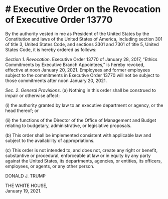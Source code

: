 # # Executive Order on the Revocation of Executive Order 13770

By the authority vested in me as President of the United States by the
Constitution and laws of the United States of America, including section 301
of title 3, United States Code, and sections 3301 and 7301 of title 5, United
States Code, it is hereby ordered as follows:

 _Section_ _1_. _Revocation_. Executive Order 13770 of January 28, 2017,
“Ethics Commitments by Executive Branch Appointees,” is hereby revoked,
effective at noon January 20, 2021. Employees and former employees subject to
the commitments in Executive Order 13770 will not be subject to those
commitments after noon January 20, 2021.

 _Sec_. _2_. _General Provisions_. (a) Nothing in this order shall be
construed to impair or otherwise affect:

(i) the authority granted by law to an executive department or agency, or the
head thereof; or

(ii) the functions of the Director of the Office of Management and Budget
relating to budgetary, administrative, or legislative proposals.

(b) This order shall be implemented consistent with applicable law and subject
to the availability of appropriations.

(c) This order is not intended to, and does not, create any right or benefit,
substantive or procedural, enforceable at law or in equity by any party
against the United States, its departments, agencies, or entities, its
officers, employees, or agents, or any other person.

DONALD J. TRUMP

THE WHITE HOUSE,  
January 19, 2021.
